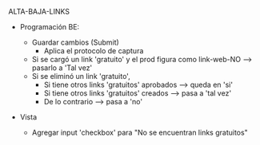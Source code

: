 ALTA-BAJA-LINKS
- Programación BE:
	- Guardar cambios (Submit)
		- Aplica el protocolo de captura
	- Si se cargó un link 'gratuito' y el prod figura como link-web-NO --> pasarlo a 'Tal vez'
	- Si se eliminó un link 'gratuito',
		- Si tiene otros links 'gratuitos' aprobados --> queda en 'si'
		- Si tiene otros links 'gratuitos' creados --> pasa a 'tal vez'
		- De lo contrario --> pasa a 'no'

- Vista
	- Agregar input 'checkbox' para "No se encuentran links gratuitos"